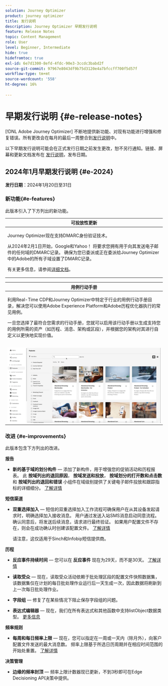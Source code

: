 ```yaml
---
solution: Journey Optimizer
product: journey optimizer
title: 发行说明
description: Journey Optimizer 早期发行说明
feature: Release Notes
topic: Content Management
role: User
level: Beginner, Intermediate
hide: true
hidefromtoc: true
exl-id: 6e7d1300-8efd-4fdc-90e3-3ccdc3babd2f
source-git-commit: 97967e8043df9b75d3120e4a7bfccff700f5d57f
workflow-type: tm+mt
source-wordcount: '558'
ht-degree: 16%

---
```


# 早期发行说明 {#e-release-notes}

[!DNL Adobe Journey Optimizer] 不断地提供新功能、对现有功能进行增强和修复错误。所有更改会在每月的最后一周整合到[发行说明](release-notes.md)中。

以下早期发行说明可能会在正式发行日期之前发生更改，恕不另行通知。链接、屏幕和更新文档发布在 [发行说明](release-notes.md)，发布日期。

## 2024年1月早期发行说明 {#e-2024}

**发行日期**：2024年1月20日至31日

### 新功能{#e-features}

此版本引入了下方列出的新功能。


<table>
<thead>
<tr>
<th><strong>可投放性更新</strong><br/></th>
</tr>
</thead>
<tbody>
<tr>
<td>
<p>Journey Optimizer现在支持DMARC身份验证技术。</p>
<p>从2024年2月1日开始，Google和Yahoo！ 将要求您拥有用于向其发送电子邮件的任何域的DMARC记录。 确保为您已委派或正在委派给Journey Optimizer中的Adobe的所有子域设置了DMARC记录。</p>
<!--img src="assets/channel-reports.png"/-->
<p>有关更多信息，请参阅<a href="../configuration/dmarc-record.md">详细文档</a>。</p>
</tr>
</tbody>
</table>

<table>
<thead>
<tr>
<th><strong>用例行动手册</strong><br/></th>
</tr>
</thead>
<tbody>
<tr>
<td>
<p>利用Real-Time CDP和Journey Optimizer中特定于行业的用例行动手册目录，解决您可以使用Adobe Experience Platform和Adobe历程优化器执行的常见用例。</p><p>一旦您选择了最符合您需求的行动手册，您就可以启用该行动手册以生成支持您的用例所需的资产（如历程、消息、架构或区段），并根据您的架构对其进行自定义以更快地实现价值。</p>
<br/><img src="assets/do-not-localize/playbooks.gif"/>
<!--<p>For more information, refer to the <a href="../start/playbooks.md">detailed documentation</a>.</p>-->
</tr>
</tbody>
</table>

### 改进 {#e-improvements}

此版本包含下方列出的改进。

**报告**

* **新的基于域的划分构件**  — 添加了新构件，用于增强您的促销活动和历程报表。 此 **按域列出的退回原因**， **按域发送和投放**， **按域划分的打开数和点击数** 和 **按域列出的退回和错误** 小组件在域级别提供了关键电子邮件投放和跟踪指标的详细细分。 [了解详情](../reports/channel-report.md)

**短信渠道**

* **双重选择加入**  — 短信的双重选择加入工作流程可确保用户在从其设备发起请求时，明确选择加入接收消息。 用户通过发送入站SMS消息启动同意流程。 确认同意后，将发送后续消息，请求进行最终验证。 如果用户配置文件不存在，则会在成功确认时创建该配置文件。 [了解详情](../sms/sms-configuration.md#create-api)

  请注意，这仅适用于Sinch和Infobip短信提供商。

**历程**

* **反应事件持续时间**  — 您可以在 **反应事件** 现在为29天，而不是30天。 [了解详情](../building-journeys/reaction-events.md)

<!--* **Date filters** - You can now use custom dates to filter the journeys inventory, in addition to the existing predefined date filters. This allows you to refine the list by displaying journeys published on a specific date, within a particular month, throughout an entire year, or within specified time ranges. [Learn more](../building-journeys/journey-gs.md#filter)-->

* **读取受众**   — 现在，读取受众活动依赖于批处理区段的配置文件快照数据集，该数据集仅在计划的每日批处理作业运行后一天生成一次，因此数据将刷新到上一次每日批处理作业。

* **字段组**  — 修复了在某些情况下阻止保存字段组的问题。

* **表达式编辑器**  — 现在，我们在所有表达式和其他函数中支持listObject数据类型。 [更多信息](../building-journeys/expression/functions.md)

**频率规则**

* **每周和每日频率上限**  — 现在，您可以指定在一周或一天内（除月外），向客户配置文件发送的最大消息数。 频率上限基于所选日历周期并在相应时间范围的开始处重置。 [了解详情](../configuration/frequency-rules.md#create-new-rule)

**决策管理**

* **边缘的频率封顶**  — 频率上限计数器现已更新，不到3秒即可在Edge Decisioning API决策中提供。